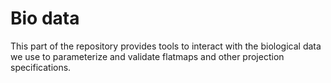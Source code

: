 # Bio data
This part of the repository provides tools to interact with the biological data we use to parameterize and validate flatmaps and other projection specifications.

